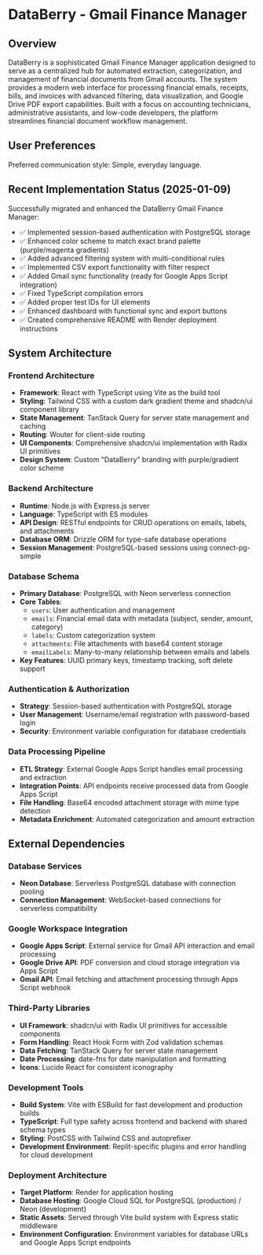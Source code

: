 # DataBerry - Gmail Finance Manager

## Overview

DataBerry is a sophisticated Gmail Finance Manager application designed to serve as a centralized hub for automated extraction, categorization, and management of financial documents from Gmail accounts. The system provides a modern web interface for processing financial emails, receipts, bills, and invoices with advanced filtering, data visualization, and Google Drive PDF export capabilities. Built with a focus on accounting technicians, administrative assistants, and low-code developers, the platform streamlines financial document workflow management.

## User Preferences

Preferred communication style: Simple, everyday language.

## Recent Implementation Status (2025-01-09)

Successfully migrated and enhanced the DataBerry Gmail Finance Manager:
- ✅ Implemented session-based authentication with PostgreSQL storage
- ✅ Enhanced color scheme to match exact brand palette (purple/magenta gradients)
- ✅ Added advanced filtering system with multi-conditional rules
- ✅ Implemented CSV export functionality with filter respect
- ✅ Added Gmail sync functionality (ready for Google Apps Script integration)
- ✅ Fixed TypeScript compilation errors
- ✅ Added proper test IDs for UI elements
- ✅ Enhanced dashboard with functional sync and export buttons
- ✅ Created comprehensive README with Render deployment instructions

## System Architecture

### Frontend Architecture
- **Framework**: React with TypeScript using Vite as the build tool
- **Styling**: Tailwind CSS with a custom dark gradient theme and shadcn/ui component library
- **State Management**: TanStack Query for server state management and caching
- **Routing**: Wouter for client-side routing
- **UI Components**: Comprehensive shadcn/ui implementation with Radix UI primitives
- **Design System**: Custom "DataBerry" branding with purple/gradient color scheme

### Backend Architecture
- **Runtime**: Node.js with Express.js server
- **Language**: TypeScript with ES modules
- **API Design**: RESTful endpoints for CRUD operations on emails, labels, and attachments
- **Database ORM**: Drizzle ORM for type-safe database operations
- **Session Management**: PostgreSQL-based sessions using connect-pg-simple

### Database Schema
- **Primary Database**: PostgreSQL with Neon serverless connection
- **Core Tables**:
  - `users`: User authentication and management
  - `emails`: Financial email data with metadata (subject, sender, amount, category)
  - `labels`: Custom categorization system
  - `attachments`: File attachments with base64 content storage
  - `emailLabels`: Many-to-many relationship between emails and labels
- **Key Features**: UUID primary keys, timestamp tracking, soft delete support

### Authentication & Authorization
- **Strategy**: Session-based authentication with PostgreSQL storage
- **User Management**: Username/email registration with password-based login
- **Security**: Environment variable configuration for database credentials

### Data Processing Pipeline
- **ETL Strategy**: External Google Apps Script handles email processing and extraction
- **Integration Points**: API endpoints receive processed data from Google Apps Script
- **File Handling**: Base64 encoded attachment storage with mime type detection
- **Metadata Enrichment**: Automated categorization and amount extraction

## External Dependencies

### Database Services
- **Neon Database**: Serverless PostgreSQL database with connection pooling
- **Connection Management**: WebSocket-based connections for serverless compatibility

### Google Workspace Integration
- **Google Apps Script**: External service for Gmail API interaction and email processing
- **Google Drive API**: PDF conversion and cloud storage integration via Apps Script
- **Gmail API**: Email fetching and attachment processing through Apps Script webhook

### Third-Party Libraries
- **UI Framework**: shadcn/ui with Radix UI primitives for accessible components
- **Form Handling**: React Hook Form with Zod validation schemas
- **Data Fetching**: TanStack Query for server state management
- **Date Processing**: date-fns for date manipulation and formatting
- **Icons**: Lucide React for consistent iconography

### Development Tools
- **Build System**: Vite with ESBuild for fast development and production builds
- **TypeScript**: Full type safety across frontend and backend with shared schema types
- **Styling**: PostCSS with Tailwind CSS and autoprefixer
- **Development Environment**: Replit-specific plugins and error handling for cloud development

### Deployment Architecture
- **Target Platform**: Render for application hosting
- **Database Hosting**: Google Cloud SQL for PostgreSQL (production) / Neon (development)
- **Static Assets**: Served through Vite build system with Express static middleware
- **Environment Configuration**: Environment variables for database URLs and Google Apps Script endpoints